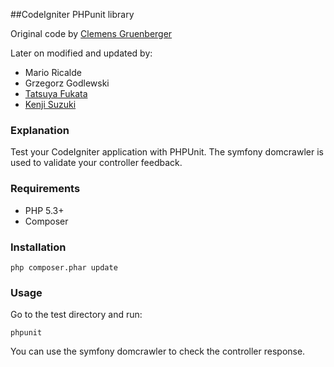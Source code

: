 ##CodeIgniter PHPunit library

Original code by [Clemens Gruenberger](http://www.foostack.com/foostack/)

Later on modified and updated by: 
* Mario Ricalde
* Grzegorz Godlewski
* [Tatsuya Fukata](https://github.com/fukata/CIUnit-for-CI2)
* [Kenji Suzuki](https://bitbucket.org/kenjis/my-ciunit/overview)

### Explanation
Test your CodeIgniter application with PHPUnit. The symfony domcrawler is used to validate your controller feedback.

### Requirements
* PHP 5.3+
* Composer

### Installation
```SHELL
php composer.phar update
```

### Usage
Go to the test directory and run:
```SHELL
phpunit
```

You can use the symfony domcrawler to check the controller response.

